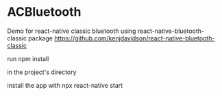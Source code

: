 # ACBluetooth
Demo for react-native classic bluetooth using react-native-bluetooth-classic package 
https://github.com/kenjdavidson/react-native-bluetooth-classic


run 
    npm install 

in the project's directory 

install the app with
    npx react-native start 
